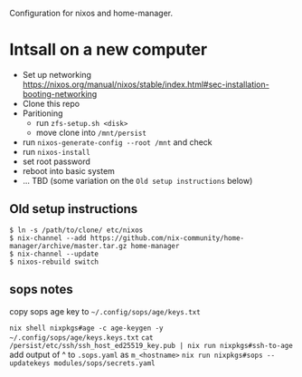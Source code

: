 Configuration for nixos and home-manager.

# Intsall on a new computer

* Set up networking https://nixos.org/manual/nixos/stable/index.html#sec-installation-booting-networking
* Clone this repo
* Paritioning
  * run `zfs-setup.sh <disk>`
  * move clone into `/mnt/persist`
* run `nixos-generate-config --root /mnt` and check
* run `nixos-install`
* set root password
* reboot into basic system
* ... TBD (some variation on the `Old setup instructions` below)

Old setup instructions
-----
```
$ ln -s /path/to/clone/ etc/nixos
$ nix-channel --add https://github.com/nix-community/home-manager/archive/master.tar.gz home-manager
$ nix-channel --update
$ nixos-rebuild switch
```

sops notes
----
copy sops age key to `~/.config/sops/age/keys.txt`

`nix shell nixpkgs#age -c age-keygen -y ~/.config/sops/age/keys.keys.txt`
`cat /persist/etc/ssh/ssh_host_ed25519_key.pub | nix run nixpkgs#ssh-to-age`
add output of ^ to `.sops.yaml` as `m_<hostname>`
`nix run nixpkgs#sops -- updatekeys modules/sops/secrets.yaml`
